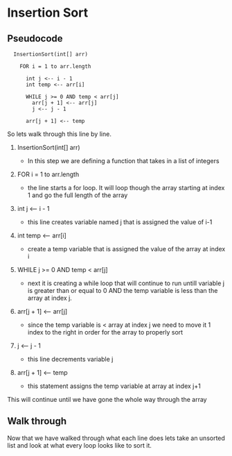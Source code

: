 # Insertion Sort

## Pseudocode

```
  InsertionSort(int[] arr)

    FOR i = 1 to arr.length

      int j <-- i - 1
      int temp <-- arr[i]

      WHILE j >= 0 AND temp < arr[j]
        arr[j + 1] <-- arr[j]
        j <-- j - 1

      arr[j + 1] <-- temp
```

So lets walk through this line by line.

1. InsertionSort(int[] arr)

    - In this step we are defining a function that takes in a list of integers

2. FOR i = 1 to arr.length

    - the line starts a for loop. It will loop though the array starting at index 1 and go the full length of the array

3. int j <-- i - 1

    - this line creates variable named j that is assigned the value of i-1

4. int temp <-- arr[i]

    - create a temp variable that is assigned the value of the array at index i

5. WHILE j >= 0 AND temp < arr[j]

    - next it is creating a while loop that will continue to run untill variable j is greater than or equal to 0 AND the temp variable is less than the array at index j.

6. arr[j + 1] <-- arr[j]

    - since the temp variable is < array at index j we need to move it 1 index to the right in order for the array to properly sort

7. j <-- j - 1

    - this line decrements variable j

8. arr[j + 1] <-- temp

    - this statement assigns the temp variable at array at index j+1

This will continue until we have gone the whole way through the array

## Walk through

Now that we have walked through what each line does lets take an unsorted list and look at what every loop looks like to sort it.
